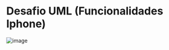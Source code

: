 # Desafio UML (Funcionalidades Iphone)

![image](https://github.com/FelipeOliveira22/desafio_uml/assets/105128162/8946e5bf-f113-4d1f-9b63-3b2a3fd77285)


